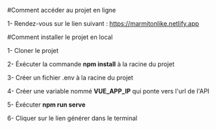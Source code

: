 #Comment accéder au projet en ligne 

1- Rendez-vous sur le lien suivant : <a> https://marmitonlike.netlify.app </a>

#Comment installer le projet en local

1- Cloner le projet

2- Éxécuter la commande <b>npm install</b> à la racine du projet

3- Créer un fichier .env à la racine du projet

4- Créer une variable nommé <b>VUE_APP_IP</b> qui ponte vers l'url de l'API

5- Éxécuter <b>npm run serve</b>

6- Cliquer sur le lien générer dans le terminal


